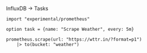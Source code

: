 InfluxDB -> Tasks

```flux
import "experimental/prometheus"

option task = {name: "Scrape Weather", every: 5m}

prometheus.scrape(url: "https://wttr.in/?format=p1")
    |> to(bucket: "weather")
```
